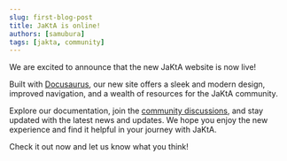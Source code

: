 ```yaml
---
slug: first-blog-post
title: JaKtA is online!
authors: [samubura]
tags: [jakta, community]
---
```


We are excited to announce that the new JaKtA website is now live!

<!-- truncate -->

Built with [Docusaurus](https://docusaurus.io/), our new site offers a sleek and modern design, improved navigation, and a wealth of resources for the JaKtA community. 

Explore our documentation, join the [community discussions](https://github.com/orgs/jakta-bdi/discussions), and stay updated with the latest news and updates. We hope you enjoy the new experience and find it helpful in your journey with JaKtA.

Check it out now and let us know what you think!


